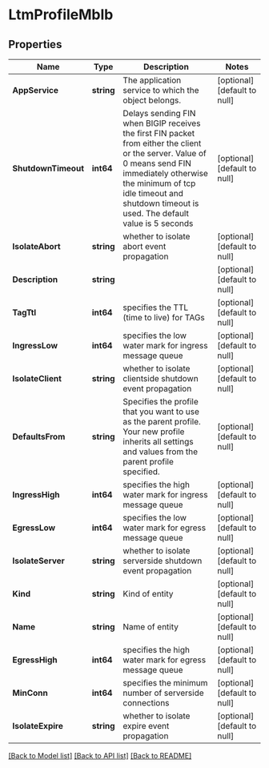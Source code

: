 # LtmProfileMblb

## Properties
Name | Type | Description | Notes
------------ | ------------- | ------------- | -------------
**AppService** | **string** | The application service to which the object belongs. | [optional] [default to null]
**ShutdownTimeout** | **int64** | Delays sending FIN when BIGIP receives the first FIN packet from either the client or the server. Value of 0 means send FIN immediately otherwise the minimum of tcp idle timeout and shutdown timeout is used. The default value is 5 seconds | [optional] [default to null]
**IsolateAbort** | **string** | whether to isolate abort event propagation | [optional] [default to null]
**Description** | **string** |  | [optional] [default to null]
**TagTtl** | **int64** | specifies the TTL (time to live) for TAGs | [optional] [default to null]
**IngressLow** | **int64** | specifies the low water mark for ingress message queue | [optional] [default to null]
**IsolateClient** | **string** | whether to isolate clientside shutdown event propagation | [optional] [default to null]
**DefaultsFrom** | **string** | Specifies the profile that you want to use as the parent profile. Your new profile inherits all settings and values from the parent profile specified. | [optional] [default to null]
**IngressHigh** | **int64** | specifies the high water mark for ingress message queue | [optional] [default to null]
**EgressLow** | **int64** | specifies the low water mark for egress message queue | [optional] [default to null]
**IsolateServer** | **string** | whether to isolate serverside shutdown event propagation | [optional] [default to null]
**Kind** | **string** | Kind of entity | [optional] [default to null]
**Name** | **string** | Name of entity | [optional] [default to null]
**EgressHigh** | **int64** | specifies the high water mark for egress message queue | [optional] [default to null]
**MinConn** | **int64** | specifies the minimum number of serverside connections | [optional] [default to null]
**IsolateExpire** | **string** | whether to isolate expire event propagation | [optional] [default to null]

[[Back to Model list]](../README.md#documentation-for-models) [[Back to API list]](../README.md#documentation-for-api-endpoints) [[Back to README]](../README.md)


